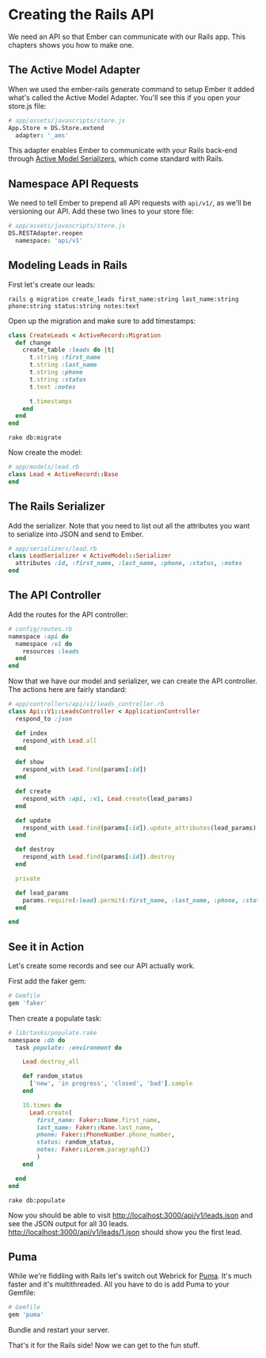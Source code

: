 # Creating the Rails API

We need an API so that Ember can communicate with our Rails app. This chapters shows you how to make one.

## The Active Model Adapter

When we used the ember-rails generate command to setup Ember it added what's called the Active Model Adapter. You'll see this if you open your store.js file:

```coffee
# app/assets/javascripts/store.js
App.Store = DS.Store.extend
  adapter: '_ams'
```

This adapter enables Ember to communicate with your Rails back-end through  [Active Model Serializers](https://github.com/rails-api/active_model_serializers), which come standard with Rails.

## Namespace API Requests

We need to tell Ember to prepend all API requests with `api/v1/`, as we'll be versioning our API. Add these two lines to your store file:

```coffee
# app/assets/javascripts/store.js
DS.RESTAdapter.reopen
  namespace: 'api/v1'
```

## Modeling Leads in Rails

First let's create our leads:

```shell
rails g migration create_leads first_name:string last_name:string phone:string status:string notes:text
```

Open up the migration and make sure to add timestamps:

```ruby
class CreateLeads < ActiveRecord::Migration
  def change
    create_table :leads do |t|
      t.string :first_name
      t.string :last_name
      t.string :phone
      t.string :status
      t.text :notes

      t.timestamps
    end
  end
end
```

```shell
rake db:migrate
```

Now create the model:

```ruby
# app/models/lead.rb
class Lead < ActiveRecord::Base
end
```

## The Rails Serializer

Add the serializer. Note that you need to list out all the attributes you want to serialize into JSON and send to Ember.

```ruby
# app/serializers/lead.rb
class LeadSerializer < ActiveModel::Serializer
  attributes :id, :first_name, :last_name, :phone, :status, :notes
end
```

## The API Controller

Add the routes for the API controller:

```ruby
# config/routes.rb
namespace :api do
  namespace :v1 do
    resources :leads
  end
end
```

Now that we have our model and serializer, we can create the API controller.
The actions here are fairly standard:

```ruby
# app/controllers/api/v1/leads_controller.rb
class Api::V1::LeadsController < ApplicationController
  respond_to :json

  def index
    respond_with Lead.all
  end

  def show
    respond_with Lead.find(params[:id])
  end

  def create
    respond_with :api, :v1, Lead.create(lead_params)
  end

  def update
    respond_with Lead.find(params[:id]).update_attributes(lead_params)
  end

  def destroy
    respond_with Lead.find(params[:id]).destroy
  end

  private

  def lead_params
    params.require(:lead).permit(:first_name, :last_name, :phone, :status, :notes)
  end

end
```

## See it in Action

Let's create some records and see our API actually work. 

First add the faker gem:

```ruby
# Gemfile
gem 'faker'
```

Then create a populate task:

```ruby
# lib/tasks/populate.rake
namespace :db do
  task populate: :environment do

    Lead.destroy_all

    def random_status
      ['new', 'in progress', 'closed', 'bad'].sample
    end

    15.times do
      Lead.create(
        first_name: Faker::Name.first_name,
        last_name: Faker::Name.last_name,
        phone: Faker::PhoneNumber.phone_number,
        status: random_status,
        notes: Faker::Lorem.paragraph(2)
        )
    end

  end
end
```

```shell
rake db:populate
```

Now you should be able to visit [http://localhost:3000/api/v1/leads.json](http://localhost:3000/api/v1/leads.json) and see the JSON output for all 30 leads. [http://localhost:3000/api/v1/leads/1.json](http://localhost:3000/api/v1/leads/1.json) should show you the first lead.

## Puma

While we're fiddling with Rails let's switch out Webrick for [Puma](http://puma.io/). It's much faster and it's multithreaded. All you have to do is add Puma to your Gemfile:

```ruby
# Gemfile
gem 'puma'
```

Bundle and restart your server.

That's it for the Rails side! Now we can get to the fun stuff.
